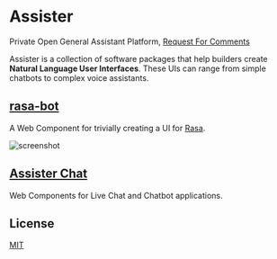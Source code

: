# Assister

Private Open General Assistant Platform, [Request For Comments]([https://github.com/keyvan-m-sadeghi/assister/blob/assister-conception/rfcs/text/assister-conception/README.md](https://github.com/keyvan-m-sadeghi/assister/tree/master/rfcs/text/assister-conception))

Assister is a collection of software packages that help builders create
**Natural Language User Interfaces**. These UIs can range from simple chatbots
to complex voice assistants.

## [rasa-bot](https://github.com/assister-ai/assister/tree/master/packages/rasa)

A Web Component for trivially creating a UI for [Rasa](https://rasa.com/).

![screenshot](https://i.imgur.com/QHajvjQ.png)

## [Assister Chat](https://github.com/assister-ai/assister/tree/master/packages/chat)

Web Components for Live Chat and Chatbot applications.

## License

[MIT](https://github.com/assister-ai/assister/blob/master/LICENSE)

